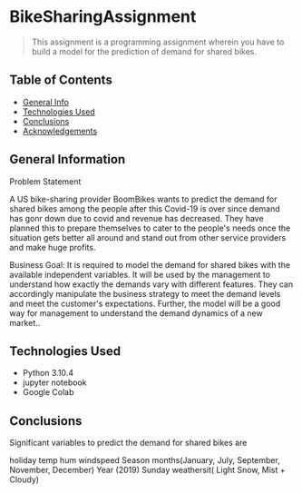 # BikeSharingAssignment

> This assignment is a programming assignment wherein you have to build a model for the prediction of demand for shared bikes.

## Table of Contents
* [General Info](#general-information)
* [Technologies Used](#technologies-used)
* [Conclusions](#conclusions)
* [Acknowledgements](#acknowledgements)

<!-- You can include any other section that is pertinent to your problem -->

## General Information


Problem Statement

A US bike-sharing provider BoomBikes wants to predict the demand for shared bikes among the people after this Covid-19 is over since demand has gonr down due to covid and revenue has decreased. They have planned this to prepare themselves to cater to the people's needs once the situation gets better all around and stand out from other service providers 
and make huge profits.

Business Goal:
It is required to model the demand for shared bikes with the available independent variables. It will be used by the management to understand how exactly the demands vary with different features. They can accordingly manipulate the business strategy to meet the demand levels and meet the customer's expectations. Further, the model will be a good way for management to understand the demand dynamics of a new market.. 

## Technologies Used
- Python 3.10.4
- jupyter notebook
- Google Colab


## Conclusions
Significant variables to predict the demand for shared bikes are

holiday
temp
hum
windspeed
Season
months(January, July, September, November, December)
Year (2019)
Sunday
weathersit( Light Snow, Mist + Cloudy)
